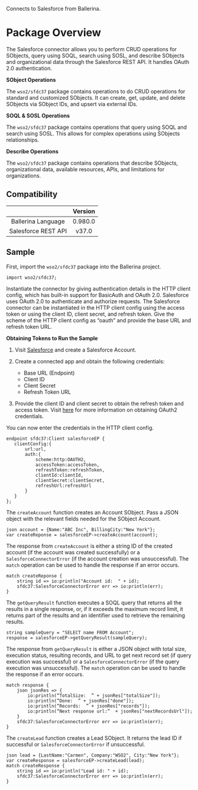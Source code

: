 Connects to Salesforce from Ballerina. 

# Package Overview

The Salesforce connector allows you to perform CRUD operations for SObjects, query using SOQL, search using SOSL, and
describe SObjects and organizational data through the Salesforce REST API. It handles OAuth 2.0 authentication.

**SObject Operations**

The `wso2/sfdc37` package contains operations to do CRUD operations for standard and customized SObjects. It can create, 
get, update, and delete SObjects via SObject IDs, and upsert via external IDs.

**SOQL & SOSL Operations**

The `wso2/sfdc37` package contains operations that query using SOQL and search using SOSL. This allows for complex 
operations using SObjects relationships.

**Describe Operations**

The `wso2/sfdc37` package contains operations that describe SObjects, organizational data, available resources, APIs, and 
limitations for organizations.

## Compatibility
|                     |    Version     |
|:-------------------:|:--------------:|
| Ballerina Language  | 0.980.0        |
| Salesforce REST API | v37.0          |

## Sample
First, import the `wso2/sfdc37` package into the Ballerina project.
```ballerina
import wso2/sfdc37;
```
Instantiate the connector by giving authentication details in the HTTP client config, which has built-in support for 
BasicAuth and OAuth 2.0. Salesforce uses OAuth 2.0 to authenticate and authorize requests. The Salesforce connector can 
be instantiated in the HTTP client config using the access token or using the client ID, client secret, and refresh 
token. Give the scheme of the HTTP client config as “oauth” and provide the base URL and refresh token URL.

**Obtaining Tokens to Run the Sample**

1. Visit [Salesforce](https://www.salesforce.com) and create a Salesforce Account.
2. Create a connected app and obtain the following credentials: 
    * Base URL (Endpoint)
    * Client ID
    * Client Secret
    * Refresh Token URL

3. Provide the client ID and client secret to obtain the refresh token and access token. Visit 
[here](https://help.salesforce.com/articleView?id=remoteaccess_authenticate_overview.htm) for more information 
on obtaining OAuth2 credentials.

You can now enter the credentials in the HTTP client config. 
```ballerina
endpoint sfdc37:Client salesforceEP {
   clientConfig:{
       url:url,
       auth:{
           scheme:http:OAUTH2,
           accessToken:accessToken,
           refreshToken:refreshToken,
           clientId:clientId,
           clientSecret:clientSecret,
           refreshUrl:refreshUrl
       }
   }
};
```
The `createAccount` function creates an Account SObject. Pass a JSON object with the relevant fields needed for the 
SObject Account.
```ballerina
json account = {Name:"ABC Inc", BillingCity:"New York"};
var createReponse = salesforceEP->createAccount(account);
```
The response from `createAccount` is either a string ID of the created account (if the account was created successfully) 
or a `SalesforceConnectorError` (if the account creation was unsuccessful). The `match` operation can be used to handle 
the response if an error occurs.
```ballerina
match createReponse {
    string id => io:println("Account id:  " + id);
    sfdc37:SalesforceConnectorError err => io:println(err);
}
```
The `getQueryResult` function executes a SOQL query that returns all the results in a single response, or, if it exceeds 
the maximum record limit, it returns part of the results and an identifier used to retrieve the remaining results.
```ballerina
string sampleQuery = "SELECT name FROM Account";
response = salesforceEP->getQueryResult(sampleQuery);
```
The response from `getQueryResult` is either a JSON object with total size, execution status, resulting records, and 
URL to get next record set (if query execution was successful) or a `SalesforceConnectorError` 
(if the query execution was unsuccessful). The `match` operation can be used to handle the response if an error occurs.
```ballerina
match response {
    json jsonRes => {
        io:println(“TotalSize:  ” + jsonRes["totalSize"]);
        io:println(“Done:  ” + jsonRes["done"]);
        io:println(“Records:  ” + jsonRes["records"]);
        io:println(“Next response url:”  + jsonRes["nextRecordsUrl"]);
    }
    sfdc37:SalesforceConnectorError err => io:println(err);
}
```
The `createLead` function creates a Lead SObject. It returns the lead ID if successful or `SalesforceConnectorError` if 
unsuccessful.
```ballerina
json lead = {LastName:"Carmen", Company:"WSO2", City:"New York"};
var createResponse = salesforceEP->createLead(lead);
match createResponse {
    string id => io:println("Lead id: " + id);
    sfdc37:SalesforceConnectorError err => io:println(err);
}
```


